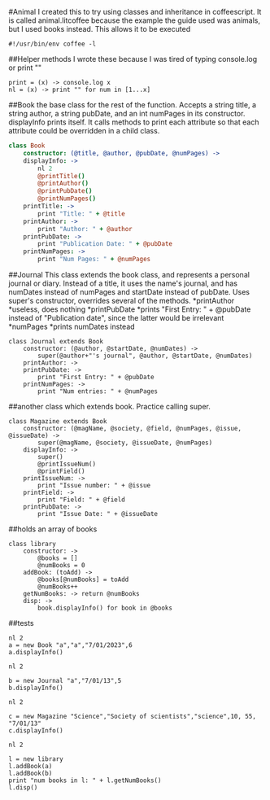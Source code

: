 #Animal
I created this to try using classes and inheritance in coffeescript.  It is called animal.litcoffee because the example the guide used was animals, but I used books instead.
This allows it to be executed

	#!/usr/bin/env coffee -l
	
##Helper methods
I wrote these because I was tired of typing console.log or print ""

	print = (x) -> console.log x
	nl = (x) -> print "" for num in [1...x]
	
##Book
the base class for the rest of the function.  Accepts a string title, a string author, a string pubDate, and an int numPages in its constructor.  displayInfo prints itself.  It calls methods to print each attribute so that each attribute could be overridden in a child class.

```coffeescript
class Book
	constructor: (@title, @author, @pubDate, @numPages) ->
	displayInfo: ->
		nl 2
		@printTitle()
		@printAuthor()
		@printPubDate()
		@printNumPages()
	printTitle: ->
		print "Title: " + @title
	printAuthor: -> 
		print "Author: " + @author
	printPubDate: ->
		print "Publication Date: " + @pubDate
	printNumPages: ->
		print "Num Pages: " + @numPages
```
			
##Journal
This class extends the book class, and represents a personal journal or diary.  Instead of a title, it uses the name's journal, and has numDates instead of numPages and startDate instead of pubDate.  Uses super's constructor, overrides several of the methods.
*printAuthor
 *useless, does nothing
*printPubDate
 *prints "First Entry: " + @pubDate instead of "Publication date", since the latter would be irrelevant
*numPages
 *prints numDates instead	
 
	class Journal extends Book
		constructor: (@author, @startDate, @numDates) ->
			super(@author+"'s journal", @author, @startDate, @numDates)
		printAuthor: ->
		printPubDate: ->
			print "First Entry: " + @pubDate
		printNumPages: ->
			print "Num entries: " + @numPages
			
##another class which extends book.
Practice calling super.		

	class Magazine extends Book
		constructor: (@magName, @society, @field, @numPages, @issue, @issueDate) ->
			super(@magName, @society, @issueDate, @numPages)
		displayInfo: ->
			super()
			@printIssueNum()
			@printField()
		printIssueNum: ->
			print "Issue number: " + @issue
		printField: ->
			print "Field: " + @field
		printPubDate: ->
			print "Issue Date: " + @issueDate
			
##holds an array of books	

	class library
		constructor: ->
			@books = []
			@numBooks = 0
		addBook: (toAdd) ->
			@books[@numBooks] = toAdd
			@numBooks++
		getNumBooks: -> return @numBooks
		disp: ->
			book.displayInfo() for book in @books

##tests

	nl 2
	a = new Book "a","a","7/01/2023",6
	a.displayInfo()
	
	nl 2
	
	b = new Journal "a","7/01/13",5 
	b.displayInfo()
	
	nl 2
	
	c = new Magazine "Science","Society of scientists","science",10, 55, "7/01/13"
	c.displayInfo()
	
	nl 2
	
	l = new library
	l.addBook(a)
	l.addBook(b)
	print "num books in l: " + l.getNumBooks()
	l.disp()